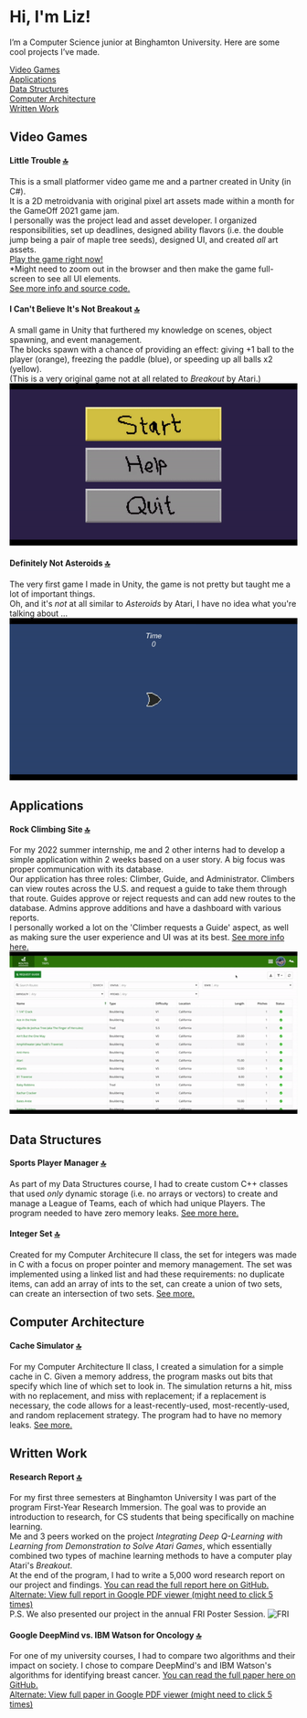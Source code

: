 # Hi, I'm Liz!
I’m a Computer Science junior at Binghamton University. Here are some cool projects I’ve made.

[Video Games](#video-games) <br/>
[Applications](#applications) <br/>
[Data Structures](#data-structures) <br/>
[Computer Architecture](#computer-architecture) <br/>
[Written Work](#written-work) <br/>

## Video Games
#### Little Trouble [:top:](#hi-im-liz)
This is a small platformer video game me and a partner created in Unity (in C#). 
<br/>It is a 2D metroidvania with original pixel art assets made within a month for the GameOff 2021 game jam.
<br/> I personally was the project lead and asset developer. I organized responsibilities, set up deadlines, designed ability flavors (i.e. the double jump being a pair of maple tree seeds), designed UI, and created *all* art assets.
<br/>[Play the game right now!](https://e-potapova.itch.io/little-trouble) 
<br/> *Might need to zoom out in the browser and then make the game full-screen to see all UI elements.
<br/>[See more info and source code.](https://github.com/E-Potapova/GameOff2021)

#### I Can't Believe It's Not Breakout [:top:](#hi-im-liz)
A small game in Unity that furthered my knowledge on scenes, object spawning, and event management.
<br/> The blocks spawn with a chance of providing an effect: giving +1 ball to the player (orange), freezing the paddle (blue), or speeding up all balls x2 (yellow).
<br/> (This is a very original game not at all related to *Breakout* by Atari.)
<br/>![](breakout.gif)

#### Definitely Not Asteroids [:top:](#hi-im-liz)
The very first game I made in Unity, the game is not pretty but taught me a lot of important things.
<br/> Oh, and it's *not* at all similar to *Asteroids* by Atari, I have no idea what you're talking about ... 
<br/>![](asteroids.gif)

## Applications
#### Rock Climbing Site [:top:](#hi-im-liz)
For my 2022 summer internship, me and 2 other interns had to develop a simple application within 2 weeks based on a user story. A big focus was proper communication with its database.
<br/> Our application has three roles: Climber, Guide, and Administrator. Climbers can view routes across the U.S. and request a guide to take them through that route. Guides approve or reject requests and can add new routes to the database. Admins approve additions and have a dashboard with various reports.
<br/> I personally worked a lot on the 'Climber requests a Guide' aspect, as well as making sure the user experience and UI was at its best.
[See more info here.](Internship%20Site/) <br/>
![](Internship%20Site/media/all_roles.gif)

## Data Structures
#### Sports Player Manager [:top:](#hi-im-liz)
As part of my Data Structures course, I had to create custom C++ classes that used *only* dynamic storage (i.e. no arrays or vectors) to create and manage a League of Teams, each of which had unique Players. The program needed to have zero memory leaks.
[See more here.](Player%20Manager/)

#### Integer Set [:top:](#hi-im-liz)
Created for my Computer Architecure II class, the set for integers was made in C with a focus on proper pointer and memory management. The set was implemented using a linked list and had these requirements: no duplicate items, can add an array of ints to the set, can create a union of two sets, can create an intersection of two sets.
[See more.](Integer%20Set/)

## Computer Architecture
#### Cache Simulator [:top:](#hi-im-liz)
For my Computer Architecture II class, I created a simulation for a simple cache in C. Given a memory address, the program masks out bits that specify which line of which set to look in. The simulation returns a hit, miss with no replacement, and miss with replacement; if a replacement is necessary, the code allows for a least-recently-used, most-recently-used, and random replacement strategy. The program had to have no memory leaks.
[See more.](Cache%20Simulator/)

## Written Work
#### Research Report [:top:](#hi-im-liz)
For my first three semesters at Binghamton University I was part of the program First-Year Research Immersion. The goal was to provide an introduction to research, for CS students that being specifically on machine learning.
<br/> Me and 3 peers worked on the project *Integrating Deep Q-Learning with Learning from Demonstration to Solve Atari Games*, which essentially combined two types of machine learning methods to have a computer play Atari's *Breakout*.
<br/> At the end of the program, I had to write a 5,000 word research report on our project and findings. [You can read the full report here on GitHub.](/Written%20Work/Research%20Report.pdf) <br/>
[Alternate: View full report in Google PDF viewer (might need to click 5 times)](https://docs.google.com/viewer?url=https://github.com/E-Potapova/E-Potapova/raw/main/Written%20Work/Research%20Report.pdf)
<br/> P.S. We also presented our project in the annual FRI Poster Session.
![FRI](Written%20Work/FRI.jpg)

#### Google DeepMind vs. IBM Watson for Oncology [:top:](#hi-im-liz)
For one of my university courses, I had to compare two algorithms and their impact on society. I chose to compare DeepMind's and IBM Watson's algorithms for identifying breast cancer. [You can read the full paper here on GitHub.](/Written%20Work/Google%20DeepMind%20vs.%20IBM%20Watson%20for%20Oncology.pdf)
<br/>[Alternate: View full paper in Google PDF viewer (might need to click 5 times)](https://docs.google.com/viewer?url=https://github.com/E-Potapova/E-Potapova/raw/main/Written%20Work/Google%20DeepMind%20vs.%20IBM%20Watson%20for%20Oncology.pdf)